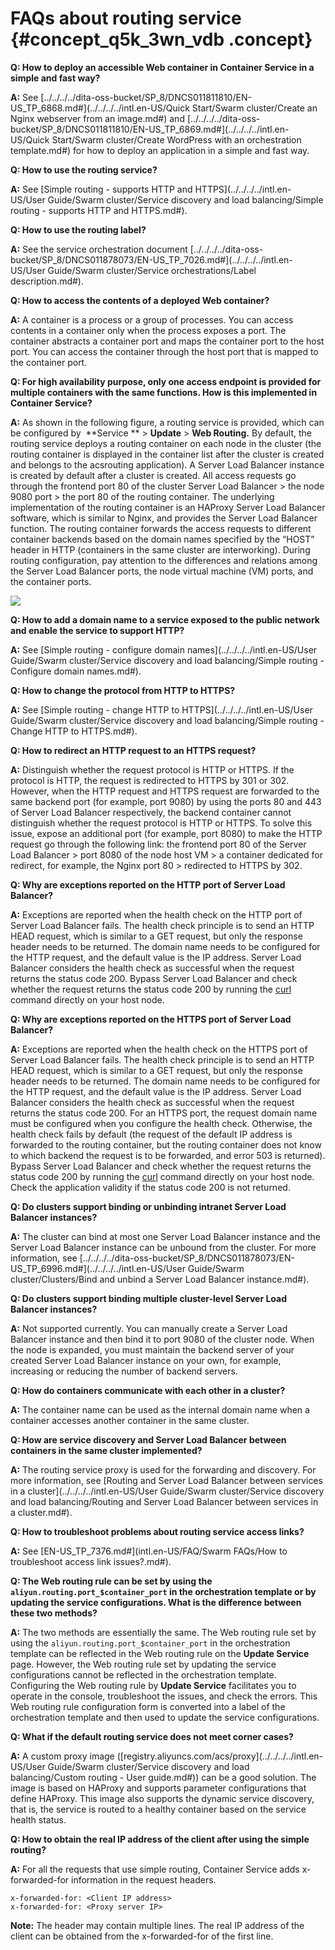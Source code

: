 # FAQs about routing service {#concept_q5k_3wn_vdb .concept}

**Q: How to deploy an accessible Web container in Container Service in a simple and fast way?**

**A:** See [../../../../dita-oss-bucket/SP\_8/DNCS011811810/EN-US\_TP\_6868.md\#](../../../../intl.en-US/Quick Start/Swarm cluster/Create an Nginx webserver from an image.md#) and [../../../../dita-oss-bucket/SP\_8/DNCS011811810/EN-US\_TP\_6869.md\#](../../../../intl.en-US/Quick Start/Swarm cluster/Create WordPress with an orchestration template.md#) for how to deploy an application in a simple and fast way.

**Q: How to use the routing service?**

**A:** See [Simple routing - supports HTTP and HTTPS](../../../../intl.en-US/User Guide/Swarm cluster/Service discovery and load balancing/Simple routing - supports HTTP and HTTPS.md#).

**Q: How to use the routing label?**

**A:** See the service orchestration document [../../../../dita-oss-bucket/SP\_8/DNCS011878073/EN-US\_TP\_7026.md\#](../../../../intl.en-US/User Guide/Swarm cluster/Service orchestrations/Label description.md#).

**Q: How to access the contents of a deployed Web container?**

**A:** A container is a process or a group of processes. You can access contents in a container only when the process exposes a port. The container abstracts a container port and maps the container port to the host port. You can access the container through the host port that is mapped to the container port.

**Q: For high availability purpose, only one access endpoint is provided for multiple containers with the same functions. How is this implemented in Container Service?**

**A:** As shown in the following figure, a routing service is provided, which can be configured by  **Service ** \> **Update** \> **Web Routing.** By default, the routing service deploys a routing container on each node in the cluster \(the routing container is displayed in the container list after the cluster is created and belongs to the acsrouting application\). A Server Load Balancer instance is created by default after a cluster is created. All access requests go through the frontend port 80 of the cluster Server Load Balancer \> the node 9080 port \> the port 80 of the routing container. The underlying implementation of the routing container is an HAProxy Server Load Balancer software, which is similar to Nginx, and provides the Server Load Balancer function. The routing container forwards the access requests to different container backends based on the domain names specified by the “HOST” header in HTTP \(containers in the same cluster are interworking\). During routing configuration, pay attention to the differences and relations among the Server Load Balancer ports, the node virtual machine \(VM\) ports, and the container ports.

![](http://static-aliyun-doc.oss-cn-hangzhou.aliyuncs.com/assets/img/7374/15344071562442_en-US.png)

**Q: How to add a domain name to a service exposed to the public network and enable the service to support HTTP?**

**A:** See [Simple routing - configure domain names](../../../../intl.en-US/User Guide/Swarm cluster/Service discovery and load balancing/Simple routing - Configure domain names.md#).

**Q: How to change the protocol from HTTP to HTTPS?**

**A:** See [Simple routing - change HTTP to HTTPS](../../../../intl.en-US/User Guide/Swarm cluster/Service discovery and load balancing/Simple routing - Change HTTP to HTTPS.md#).

**Q: How to redirect an HTTP request to an HTTPS request?**

**A:** Distinguish whether the request protocol is HTTP or HTTPS. If the protocol is HTTP, the request is redirected to HTTPS by 301 or 302. However, when the HTTP request and HTTPS request are forwarded to the same backend port \(for example, port 9080\) by using the ports 80 and 443 of Server Load Balancer respectively, the backend container cannot distinguish whether the request protocol is HTTP or HTTPS. To solve this issue, expose an additional port \(for example, port 8080\) to make the HTTP request go through the following link: the frontend port 80 of the Server Load Balancer \> port 8080 of the node host VM \> a container dedicated for redirect, for example, the Nginx port 80 \> redirected to HTTPS by 302.

**Q: Why are exceptions reported on the HTTP port of Server Load Balancer?**

**A:** Exceptions are reported when the health check on the HTTP port of Server Load Balancer fails. The health check principle is to send an HTTP HEAD request, which is similar to a GET request, but only the response header needs to be returned. The domain name needs to be configured for the HTTP request, and the default value is the IP address. Server Load Balancer considers the health check as successful when the request returns the status code 200. Bypass Server Load Balancer and check whether the request returns the status code 200 by running the [curl](https://curl.haxx.se/) command directly on your host node.

**Q: Why are exceptions reported on the HTTPS port of Server Load Balancer?**

**A:** Exceptions are reported when the health check on the HTTPS port of Server Load Balancer fails. The health check principle is to send an HTTP HEAD request, which is similar to a GET request, but only the response header needs to be returned. The domain name needs to be configured for the HTTP request, and the default value is the IP address. Server Load Balancer considers the health check as successful when the request returns the status code 200. For an HTTPS port, the request domain name must be configured when you configure the health check. Otherwise, the health check fails by default \(the request of the default IP address is forwarded to the routing container, but the routing container does not know to which backend the request is to be forwarded, and error 503 is returned\). Bypass Server Load Balancer and check whether the request returns the status code 200 by running the [curl](https://curl.haxx.se/) command directly on your host node. Check the application validity if the status code 200 is not returned.

**Q: Do clusters support binding or unbinding intranet Server Load Balancer instances?**

**A:** The cluster can bind at most one Server Load Balancer instance and the Server Load Balancer instance can be unbound from the cluster. For more information, see [../../../../dita-oss-bucket/SP\_8/DNCS011878073/EN-US\_TP\_6996.md\#](../../../../intl.en-US/User Guide/Swarm cluster/Clusters/Bind and unbind a Server Load Balancer instance.md#).

**Q: Do clusters support binding multiple cluster-level Server Load Balancer instances?**

**A:** Not supported currently. You can manually create a Server Load Balancer instance and then bind it to port 9080 of the cluster node. When the node is expanded, you must maintain the backend server of your created Server Load Balancer instance on your own, for example, increasing or reducing the number of backend servers.

**Q: How do containers communicate with each other in a cluster?**

**A:** The container name can be used as the internal domain name when a container accesses another container in the same cluster.

**Q: How are service discovery and Server Load Balancer between containers in the same cluster implemented?**

**A:** The routing service proxy is used for the forwarding and discovery. For more information, see [Routing and Server Load Balancer between services in a cluster](../../../../intl.en-US/User Guide/Swarm cluster/Service discovery and load balancing/Routing and Server Load Balancer between services in a cluster.md#).

**Q: How to troubleshoot problems about routing service access links?**

**A:** See [EN-US\_TP\_7376.md\#](intl.en-US/FAQ/Swarm FAQs/How to troubleshoot access link issues?.md#).

**Q: The Web routing rule can be set by using the `aliyun.routing.port_$container_port` in the orchestration template or by updating the service configurations. What is the difference between these two methods?**

**A:** The two methods are essentially the same. The Web routing rule set by using the `aliyun.routing.port_$container_port` in the orchestration template can be reflected in the Web routing rule on the **Update Service** page. However, the Web routing rule set by updating the service configurations cannot be reflected in the orchestration template. Configuring the Web routing rule by **Update Service** facilitates you to operate in the console, troubleshoot the issues, and check the errors. This Web routing rule configuration form is converted into a label of the orchestration template and then used to update the service configurations.

**Q: What if the default routing service does not meet corner cases?**

**A:** A custom proxy image \([registry.aliyuncs.com/acs/proxy](../../../../intl.en-US/User Guide/Swarm cluster/Service discovery and load balancing/Custom routing - User guide.md#)\) can be a good solution. The image is based on HAProxy and supports parameter configurations that define HAProxy. This image also supports the dynamic service discovery, that is, the service is routed to a healthy container based on the service health status.

**Q: How to obtain the real IP address of the client after using the simple routing?**

**A:** For all the requests that use simple routing, Container Service adds x-forwarded-for information in the request headers.

```
x-forwarded-for: <Client IP address>
x-forwarded-for: <Proxy server IP>
```

**Note:** The header may contain multiple lines. The real IP address of the client can be obtained from the x-forwarded-for of the first line.

